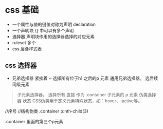 # css 基础

- 一个属性与值的键值对称为声明 declaration
- 一个声明块 {} 中可以有多个声明
- 选择器 声明块作用的选择器选择的对应元素
- ruleset 多个 
- css 层叠样式表

## css 选择器
+ 兄弟选择器 紧挨着
~ 选择所有位于h1 之后的p 元素
  通用兄弟选择器， 选后续同级元素
> 子元素选择器， 选择所有 直接 作为 .container 子元素的 p 元素
伪类选择器 状态
CSS伪类用于定义元素特殊状态，如：hover、:active等。

//序号
//结构伪类
.container p:nth-child(3) 

.container 里面的第三个p元素

